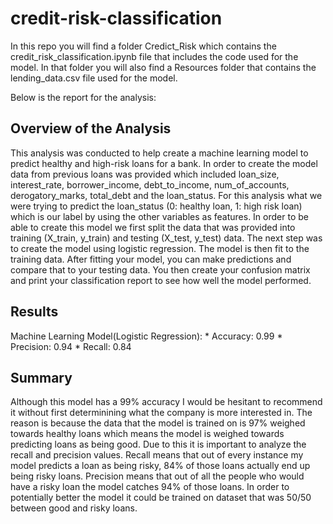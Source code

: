 # credit-risk-classification
In this repo you will find a folder Credict_Risk which contains the credit_risk_classification.ipynb file that includes the code used for the model.  In that folder you will also find a Resources folder that contains the lending_data.csv file used for the model. 

Below is the report for the analysis: 

## Overview of the Analysis


This analysis was conducted to help create a machine learning model to predict healthy and high-risk loans for a bank.  In order to create the model data from previous loans was provided which included loan_size, interest_rate, borrower_income, debt_to_income, num_of_accounts, derogatory_marks, total_debt and the loan_status.  For this analysis what we were trying to predict the loan_status (0: healthy loan, 1: high risk loan) which is our label by using the other variables as features.  In order to be able to create this model we first split the data that was provided into training (X_train, y_train) and testing (X_test, y_test) data. The next step was to create the model using logistic regression.  The model is then fit to the training data.  After fitting your model, you can make predictions and compare that to your testing data.  You then create your confusion matrix and print your classification report to see how well the model performed. 

## Results


Machine Learning Model(Logistic Regression): 
    * Accuracy: 0.99
    * Precision: 0.94
    * Recall: 0.84



## Summary
Although this model has a 99% accuracy I would be hesitant to recommend it without first determinining what the company is more interested in.  The reason is because the data that the model is trained on is 97% weighed towards healthy loans which means the model is weighed towards predicting loans as being good.  Due to this it is important to analyze the recall and precision values.  Recall means that out of every instance my model predicts a loan as being risky, 84% of those loans actually end up being risky loans.  Precision means that out of all the people who would have a risky loan the model catches 94% of those loans.  In order to potentially better the model it could be trained on dataset that was 50/50 between good and risky loans.  

